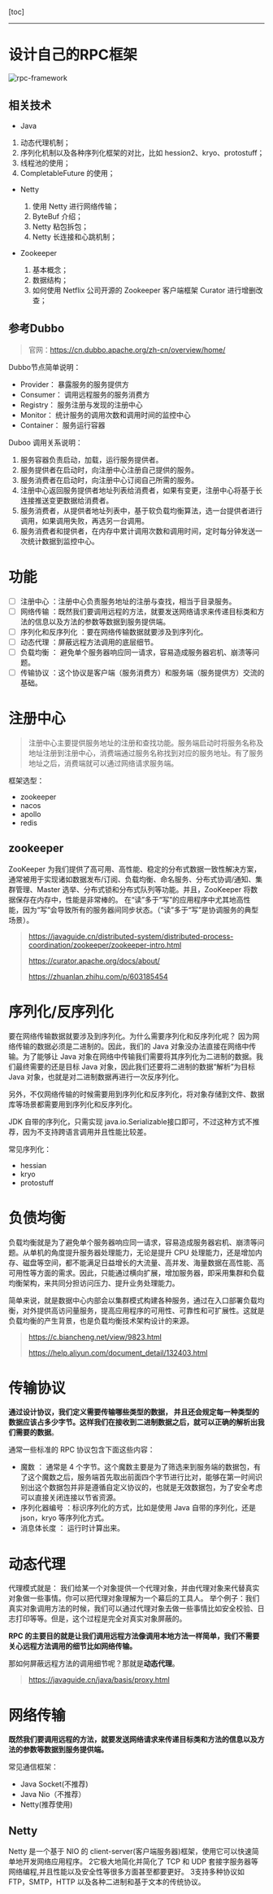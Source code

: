 [toc]

---

# 设计自己的RPC框架

![rpc-framework](rpc-framework.jpg)

## 相关技术

-  Java 

  1. 动态代理机制；
  2. 序列化机制以及各种序列化框架的对比，比如 hession2、kryo、protostuff；
  3. 线程池的使用；
  4. CompletableFuture 的使用；

- Netty

  1. 使用 Netty 进行网络传输；
  2. ByteBuf 介绍；
  3. Netty 粘包拆包；
  4. Netty 长连接和心跳机制；

- Zookeeper 

  1. 基本概念；
  2. 数据结构；
  3. 如何使用 Netflix 公司开源的 Zookeeper 客户端框架 Curator 进行增删改查；

## 参考Dubbo

> 官网：https://cn.dubbo.apache.org/zh-cn/overview/home/

Dubbo节点简单说明：

- Provider： 暴露服务的服务提供方
- Consumer： 调用远程服务的服务消费方
- Registry： 服务注册与发现的注册中心
- Monitor： 统计服务的调用次数和调用时间的监控中心
- Container： 服务运行容器

Duboo 调用关系说明：

1. 服务容器负责启动，加载，运行服务提供者。
2. 服务提供者在启动时，向注册中心注册自己提供的服务。
3. 服务消费者在启动时，向注册中心订阅自己所需的服务。
4. 注册中心返回服务提供者地址列表给消费者，如果有变更，注册中心将基于长连接推送变更数据给消费者。
5. 服务消费者，从提供者地址列表中，基于软负载均衡算法，选一台提供者进行调用，如果调用失败，再选另一台调用。
6. 服务消费者和提供者，在内存中累计调用次数和调用时间，定时每分钟发送一次统计数据到监控中心。

# 功能

- [ ] 注册中心 ：注册中心负责服务地址的注册与查找，相当于目录服务。
- [ ] 网络传输 ：既然我们要调用远程的方法，就要发送网络请求来传递目标类和方法的信息以及方法的参数等数据到服务提供端。
- [ ] 序列化和反序列化 ：要在网络传输数据就要涉及到序列化。
- [ ] 动态代理 ：屏蔽远程方法调用的底层细节。
- [ ] 负载均衡 ： 避免单个服务器响应同一请求，容易造成服务器宕机、崩溃等问题。
- [ ] 传输协议 ：这个协议是客户端（服务消费方）和服务端（服务提供方）交流的基础。

# 注册中心

> 注册中心主要提供服务地址的注册和查找功能。服务端启动时将服务名称及地址注册到注册中心，消费端通过服务名称找到对应的服务地址。有了服务地址之后，消费端就可以通过网络请求服务端。

框架选型：

- zookeeper
- nacos
- apollo
- redis

## zookeeper

ZooKeeper 为我们提供了高可用、高性能、稳定的分布式数据一致性解决方案，通常被用于实现诸如数据发布/订阅、负载均衡、命名服务、分布式协调/通知、集群管理、Master 选举、分布式锁和分布式队列等功能。并且，ZooKeeper 将数据保存在内存中，性能是非常棒的。 在“读”多于“写”的应用程序中尤其地高性能，因为“写”会导致所有的服务器间同步状态。（“读”多于“写”是协调服务的典型场景）。

> https://javaguide.cn/distributed-system/distributed-process-coordination/zookeeper/zookeeper-intro.html
>
> https://curator.apache.org/docs/about/
>
> https://zhuanlan.zhihu.com/p/603185454

# 序列化/反序列化

要在网络传输数据就要涉及到序列化。为什么需要序列化和反序列化呢？  因为网络传输的数据必须是二进制的。因此，我们的 Java 对象没办法直接在网络中传输。为了能够让 Java 对象在网络中传输我们需要将其序列化为二进制的数据。我们最终需要的还是目标 Java 对象，因此我们还要将二进制的数据“解析”为目标 Java 对象，也就是对二进制数据再进行一次反序列化。

另外，不仅网络传输的时候需要用到序列化和反序列化，将对象存储到文件、数据库等场景都需要用到序列化和反序列化。

JDK 自带的序列化，只需实现 java.io.Serializable接口即可，不过这种方式不推荐，因为不支持跨语言调用并且性能比较差。

常见序列化：
- hessian
- kryo
- protostuff

# 负债均衡
负载均衡就是为了避免单个服务器响应同一请求，容易造成服务器宕机、崩溃等问题。从单机的角度提升服务器处理能力，无论是提升 CPU 处理能力，还是增加内存、磁盘等空间，都不能满足日益增长的大流量、高并发、海量数据在高性能、高可用性等方面的需求。因此，只能通过横向扩展，增加服务器，即采用集群和负载均衡架构，来共同分担访问压力、提升业务处理能力。

简单来说，就是数据中心内部会以集群模式构建各种服务，通过在入口部署负载均衡，对外提供高访问量服务，提高应用程序的可用性、可靠性和可扩展性。这就是负载均衡的产生背景，也是负载均衡技术架构设计的来源。 

> https://c.biancheng.net/view/9823.html
>
> https://help.aliyun.com/document_detail/132403.html



# 传输协议

**通过设计协议，我们定义需要传输哪些类型的数据， 并且还会规定每一种类型的数据应该占多少字节。这样我们在接收到二进制数据之后，就可以正确的解析出我们需要的数据**。

通常一些标准的 RPC 协议包含下面这些内容：

- 魔数 ： 通常是 4 个字节。这个魔数主要是为了筛选来到服务端的数据包，有了这个魔数之后，服务端首先取出前面四个字节进行比对，能够在第一时间识别出这个数据包并非是遵循自定义协议的，也就是无效数据包，为了安全考虑可以直接关闭连接以节省资源。 
- 序列化器编号 ：标识序列化的方式，比如是使用 Java 自带的序列化，还是 json，kryo 等序列化方式。 
- 消息体长度 ： 运行时计算出来。 

# 动态代理

代理模式就是： 我们给某一个对象提供一个代理对象，并由代理对象来代替真实对象做一些事情。你可以把代理对象理解为一个幕后的工具人。 举个例子：我们真实对象调用方法的时候，我们可以通过代理对象去做一些事情比如安全校验、日志打印等等。但是，这个过程是完全对真实对象屏蔽的。

**RPC 的主要目的就是让我们调用远程方法像调用本地方法一样简单，我们不需要关心远程方法调用的细节比如网络传输。**

那如何屏蔽远程方法的调用细节呢？那就是**动态代理**。

> https://javaguide.cn/java/basis/proxy.html

# 网络传输

**既然我们要调用远程的方法，就要发送网络请求来传递目标类和方法的信息以及方法的参数等数据到服务提供端。**

常见通信框架：
- Java Socket(不推荐)
- Java Nio（不推荐）
- Netty(推荐使用)

## Netty

Netty 是一个基于 NIO 的 client-server(客户端服务器)框架，使用它可以快速简单地开发网络应用程序。
2它极大地简化并简化了 TCP 和 UDP 套接字服务器等网络编程,并且性能以及安全性等很多方面甚至都要更好。
3支持多种协议如 FTP，SMTP，HTTP 以及各种二进制和基于文本的传统协议。